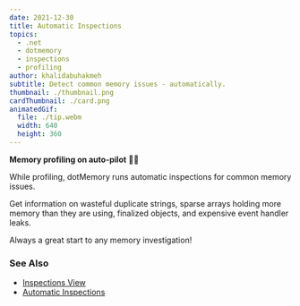 ```yaml
---
date: 2021-12-30
title: Automatic Inspections
topics:
  - .net
  - dotmemory
  - inspections
  - profiling
author: khalidabuhakmeh
subtitle: Detect common memory issues - automatically.
thumbnail: ./thumbnail.png
cardThumbnail: ./card.png
animatedGif:
  file: ./tip.webm
  width: 640
  height: 360
---
```

**Memory profiling on auto-pilot** 👩‍✈️

While profiling, dotMemory runs automatic inspections for common memory issues.

Get information on wasteful duplicate strings, sparse arrays holding more memory than they are using, finalized objects, and expensive event handler leaks.

Always a great start to any memory investigation!

### See Also
- [Inspections View](https://www.jetbrains.com/help/dotmemory/Snapshot_View.html)
- [Automatic Inspections](https://www.jetbrains.com/help/dotmemory/Inspections.html)
